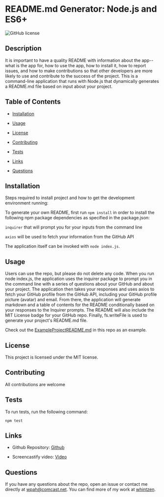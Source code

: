 # README.md Generator: Node.js and ES6+
  

![GitHub license](https://img.shields.io/badge/license-MIT-blue.svg)


## Description 

It is important to have a quality README with information about the app--what is the app for, how to use the app, 
how to install it, how to report issues, and how to make contributions so that other developers are more likely to 
use and contribute to the success of the project.
This is a command-line application that runs with Node.js that dynamically generates a README.md file based on input 
about your project.

## Table of Contents 

* [Installation](#installation)

* [Usage](#usage)

* [License](#license)

* [Contributing](#contributing)

* [Tests](#tests)

* [Links](#links)

* [Questions](#questions)

## Installation

Steps required to install project and how to get the development environment running:

To generate your own README, first run `npm install` in order to install the following npm package dependencies as specified in the package.json:

`inquirer` that will prompt you for your inputs from the command line

`axios` will be used to fetch your information from the GitHub API

The application itself can be invoked with `node index.js`.

## Usage
Users can use the repo, but please do not delete any code.
When you run node index.js, the application uses the inquirer package to prompt you in the command line with a 
series of questions about your GitHub and about your project.
The application then takes your responses and uses axios to fetch your GitHub profile from the GitHub API, including 
your GitHub profile picture (avatar) and email. From there, the application will generate markdown and a table of 
contents for the README conditionally based on your responses to the Inquirer prompts. The README will also include the MIT License badge for your GitHub repo.
Finally, fs.writeFile is used to generate your project's README.md file.

Check out the [ExampleProjectREADME.md](https://github.com/whintzen/W9_HW_CommandLineReadme/blob/master/ExampleProjectREADME.md) in this repo as an example.

## License
This project is licensed under the MIT license.
  
## Contributing
All contributions are welcome

## Tests
To run tests, run the following command:

```
npm test
```

## Links
* Github Repository: 
    [Github](https://github.com/whintzen/W9_HW_CommandLineReadme)
  
* Screencastify video: 
    [Video](https://drive.google.com/file/d/1MhJF_NumGGp92i7tk8TFHk8bSxFO20De/view?usp=sharing)
     
## Questions

If you have any questions about the repo, open an issue or contact me directly at wpah@comcast.net. You can find more of my work at [whintzen](https://github.com/whintzen/).

